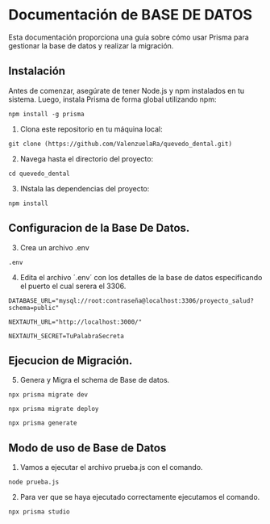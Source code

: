 # Documentación de BASE DE DATOS

Esta documentación proporciona una guía sobre cómo usar Prisma para gestionar la base de datos y realizar la migración.

## Instalación

Antes de comenzar, asegúrate de tener Node.js y npm instalados en tu sistema. Luego, instala Prisma de forma global utilizando npm:

```
npm install -g prisma
```

1. Clona este repositorio en tu máquina local:

```
git clone (https://github.com/ValenzuelaRa/quevedo_dental.git)
```

2. Navega hasta el directorio del proyecto:
```
cd quevedo_dental
```

3. INstala las dependencias del proyecto:
```
npm install
```

## Configuracion de la Base De Datos.

3. Crea un archivo .env
```
.env
```

4. Edita el archivo ´.env´ con los detalles de la base de datos especificando el puerto el cual serera el 3306. 
```
DATABASE_URL="mysql://root:contraseña@localhost:3306/proyecto_salud?schema=public"

NEXTAUTH_URL="http://localhost:3000/"

NEXTAUTH_SECRET=TuPalabraSecreta
```

## Ejecucion de Migración.

5. Genera y Migra el schema de Base de datos.
```
npx prisma migrate dev
```
``` 
npx prisma migrate deploy
 ```
 ``` 
 npx prisma generate
```

## Modo de uso de Base de Datos
1. Vamos a ejecutar el archivo prueba.js con el comando.
```
node prueba.js
```

2. Para ver que se haya ejecutado correctamente ejecutamos el comando.
```
npx prisma studio
```
